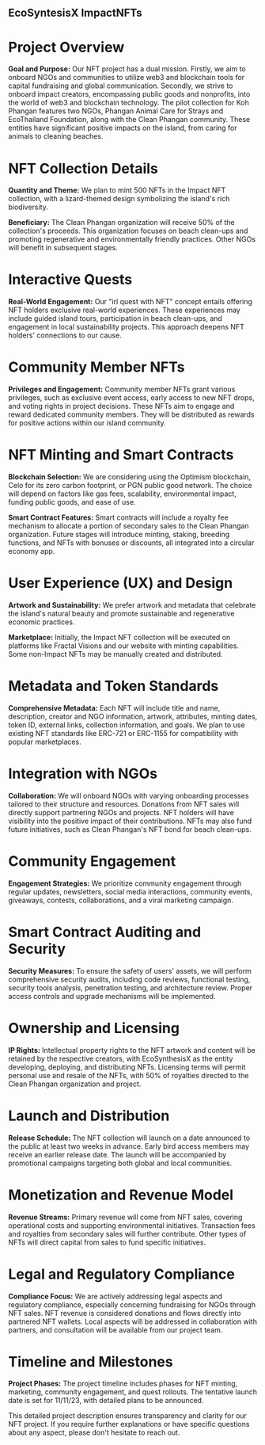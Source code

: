 ## EcoSyntesisX ImpactNFTs

# Project Overview
**Goal and Purpose:** Our NFT project has a dual mission. Firstly, we aim to onboard NGOs and communities to utilize web3 and blockchain tools for capital fundraising and global communication. Secondly, we strive to onboard impact creators, encompassing public goods and nonprofits, into the world of web3 and blockchain technology. The pilot collection for Koh Phangan features two NGOs, Phangan Animal Care for Strays and EcoThailand Foundation, along with the Clean Phangan community. These entities have significant positive impacts on the island, from caring for animals to cleaning beaches.

# NFT Collection Details
**Quantity and Theme:** We plan to mint 500 NFTs in the Impact NFT collection, with a lizard-themed design symbolizing the island's rich biodiversity.

**Beneficiary:** The Clean Phangan organization will receive 50% of the collection's proceeds. This organization focuses on beach clean-ups and promoting regenerative and environmentally friendly practices. Other NGOs will benefit in subsequent stages.

# Interactive Quests
**Real-World Engagement:** Our "irl quest with NFT" concept entails offering NFT holders exclusive real-world experiences. These experiences may include guided island tours, participation in beach clean-ups, and engagement in local sustainability projects. This approach deepens NFT holders' connections to our cause.

# Community Member NFTs
**Privileges and Engagement:** Community member NFTs grant various privileges, such as exclusive event access, early access to new NFT drops, and voting rights in project decisions. These NFTs aim to engage and reward dedicated community members. They will be distributed as rewards for positive actions within our island community.

# NFT Minting and Smart Contracts
**Blockchain Selection:** We are considering using the Optimism blockchain, Celo for its zero carbon footprint, or PGN public good network. The choice will depend on factors like gas fees, scalability, environmental impact, funding public goods, and ease of use.

**Smart Contract Features:** Smart contracts will include a royalty fee mechanism to allocate a portion of secondary sales to the Clean Phangan organization. Future stages will introduce minting, staking, breeding functions, and NFTs with bonuses or discounts, all integrated into a circular economy app.

# User Experience (UX) and Design
**Artwork and Sustainability:** We prefer artwork and metadata that celebrate the island's natural beauty and promote sustainable and regenerative economic practices.

**Marketplace:** Initially, the Impact NFT collection will be executed on platforms like Fractal Visions and our website with minting capabilities. Some non-Impact NFTs may be manually created and distributed.

# Metadata and Token Standards

**Comprehensive Metadata:** Each NFT will include title and name, description, creator and NGO information, artwork, attributes, minting dates, token ID, external links, collection information, and goals. We plan to use existing NFT standards like ERC-721 or ERC-1155 for compatibility with popular marketplaces.

# Integration with NGOs

**Collaboration:** We will onboard NGOs with varying onboarding processes tailored to their structure and resources. Donations from NFT sales will directly support partnering NGOs and projects. NFT holders will have visibility into the positive impact of their contributions. NFTs may also fund future initiatives, such as Clean Phangan's NFT bond for beach clean-ups.

# Community Engagement

**Engagement Strategies:** We prioritize community engagement through regular updates, newsletters, social media interactions, community events, giveaways, contests, collaborations, and a viral marketing campaign.

# Smart Contract Auditing and Security

**Security Measures:** To ensure the safety of users' assets, we will perform comprehensive security audits, including code reviews, functional testing, security tools analysis, penetration testing, and architecture review. Proper access controls and upgrade mechanisms will be implemented.

# Ownership and Licensing

**IP Rights:** Intellectual property rights to the NFT artwork and content will be retained by the respective creators, with EcoSynthesisX as the entity developing, deploying, and distributing NFTs. Licensing terms will permit personal use and resale of the NFTs, with 50% of royalties directed to the Clean Phangan organization and project.

# Launch and Distribution

**Release Schedule:** The NFT collection will launch on a date announced to the public at least two weeks in advance. Early bird access members may receive an earlier release date. The launch will be accompanied by promotional campaigns targeting both global and local communities.

# Monetization and Revenue Model

**Revenue Streams:** Primary revenue will come from NFT sales, covering operational costs and supporting environmental initiatives. Transaction fees and royalties from secondary sales will further contribute. Other types of NFTs will direct capital from sales to fund specific initiatives.

# Legal and Regulatory Compliance

**Compliance Focus:** We are actively addressing legal aspects and regulatory compliance, especially concerning fundraising for NGOs through NFT sales. NFT revenue is considered donations and flows directly into partnered NFT wallets. Local aspects will be addressed in collaboration with partners, and consultation will be available from our project team.

# Timeline and Milestones

**Project Phases:** The project timeline includes phases for NFT minting, marketing, community engagement, and quest rollouts. The tentative launch date is set for 11/11/23, with detailed plans to be announced.

This detailed project description ensures transparency and clarity for our NFT project. If you require further explanations or have specific questions about any aspect, please don't hesitate to reach out.
